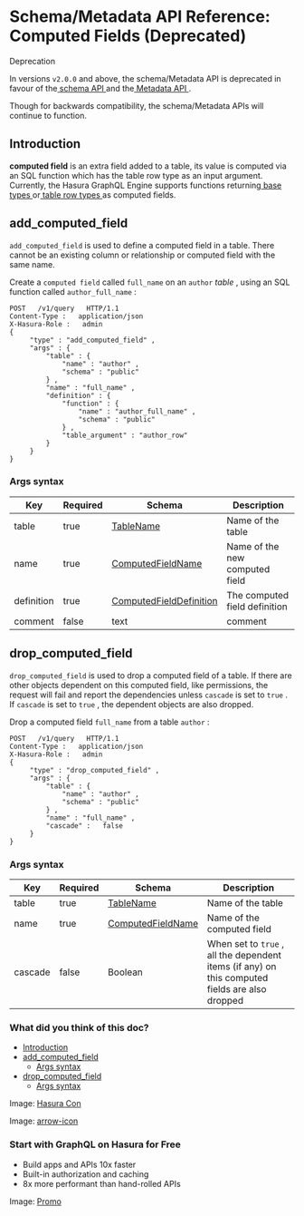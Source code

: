 # Schema/Metadata API Reference: Computed Fields (Deprecated)

Deprecation

In versions `v2.0.0` and above, the schema/Metadata API is deprecated in
favour of the[ schema API ](https://hasura.io/docs/latest/api-reference/schema-api/index/)and the[ Metadata API ](https://hasura.io/docs/latest/api-reference/metadata-api/index/).

Though for backwards compatibility, the schema/Metadata APIs will
continue to function.

## Introduction​

 **computed field** is an extra field added to a table, its value is
computed via an SQL function which has the table row type as an input
argument. Currently, the Hasura GraphQL Engine supports functions
returning[ base types ](https://www.postgresql.org/docs/current/extend-type-system.html#id-1.8.3.5.9)or[ table row types ](https://www.postgresql.org/docs/current/rowtypes.html#ROWTYPES-DECLARING)as computed fields.

## add_computed_field​

 `add_computed_field` is used to define a computed field in a table.
There cannot be an existing column or relationship or computed field
with the same name.

Create a `computed field` called `full_name` on an `author`  *table* ,
using an SQL function called `author_full_name` :

```
POST   /v1/query   HTTP/1.1
Content-Type :   application/json
X-Hasura-Role :   admin
{
     "type" : "add_computed_field" ,
     "args" : {
         "table" : {
             "name" : "author" ,
             "schema" : "public"
         } ,
         "name" : "full_name" ,
         "definition" : {
             "function" : {
                 "name" : "author_full_name" ,
                 "schema" : "public"
             } ,
             "table_argument" : "author_row"
         }
     }
}
```

### Args syntax​

| Key | Required | Schema | Description |
|---|---|---|---|
| table | true | [ TableName ](https://hasura.io/docs/latest/api-reference/syntax-defs/#tablename) | Name of the table |
| name | true | [ ComputedFieldName ](https://hasura.io/docs/latest/api-reference/syntax-defs/#computedfieldname) | Name of the new computed field |
| definition | true | [ ComputedFieldDefinition ](https://hasura.io/docs/latest/api-reference/syntax-defs/#computedfielddefinition) | The computed field definition |
| comment | false | text | comment |


## drop_computed_field​

 `drop_computed_field` is used to drop a computed field of a table. If
there are other objects dependent on this computed field, like
permissions, the request will fail and report the dependencies unless `cascade` is set to `true` . If `cascade` is set to `true` , the dependent
objects are also dropped.

Drop a computed field `full_name` from a table `author` :

```
POST   /v1/query   HTTP/1.1
Content-Type :   application/json
X-Hasura-Role :   admin
{
     "type" : "drop_computed_field" ,
     "args" : {
         "table" : {
             "name" : "author" ,
             "schema" : "public"
         } ,
         "name" : "full_name" ,
         "cascade" :   false
     }
}
```

### Args syntax​

| Key | Required | Schema | Description |
|---|---|---|---|
| table | true | [ TableName ](https://hasura.io/docs/latest/api-reference/syntax-defs/#tablename) | Name of the table |
| name | true | [ ComputedFieldName ](https://hasura.io/docs/latest/api-reference/syntax-defs/#computedfieldname) | Name of the computed field |
| cascade | false | Boolean | When set to `true` , all the dependent items (if any) on this computed fields are also dropped |


### What did you think of this doc?

- [ Introduction ](https://hasura.io/docs/latest/api-reference/schema-metadata-api/computed-field/#schema-metadata-drop-computed-field/#introduction)
- [ add_computed_field ](https://hasura.io/docs/latest/api-reference/schema-metadata-api/computed-field/#schema-metadata-drop-computed-field/#schema-metadata-add-computed-field)
    - [ Args syntax ](https://hasura.io/docs/latest/api-reference/schema-metadata-api/computed-field/#schema-metadata-drop-computed-field/#schema-metadata-add-computed-field-syntax)
- [ drop_computed_field ](https://hasura.io/docs/latest/api-reference/schema-metadata-api/computed-field/#schema-metadata-drop-computed-field/#schema-metadata-drop-computed-field)
    - [ Args syntax ](https://hasura.io/docs/latest/api-reference/schema-metadata-api/computed-field/#schema-metadata-drop-computed-field/#schema-metadata-drop-computed-field-syntax)


Image: [ Hasura Con ](https://res.cloudinary.com/dh8fp23nd/image/upload/v1686154570/hasura-con-2023/has-con-light-date_r2a2ud.png)

Image: [ arrow-icon ](https://res.cloudinary.com/dh8fp23nd/image/upload/v1683723549/main-web/chevron-right_ldbi7d.png)

### Start with GraphQL on Hasura for Free

- Build apps and APIs 10x faster
- Built-in authorization and caching
- 8x more performant than hand-rolled APIs


Image: [ Promo ](https://hasura.io/docs/assets/images/hasura-free-ff60e409244e0ea12b5a3045d1a9096b.png)